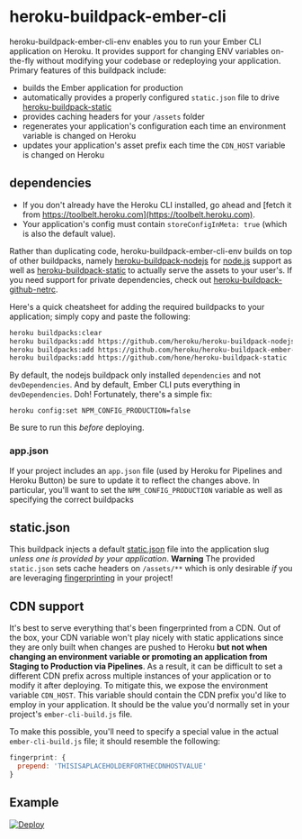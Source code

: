 # heroku-buildpack-ember-cli

heroku-buildpack-ember-cli-env enables you to run your Ember CLI application on Heroku. It provides support for changing ENV variables on-the-fly without modifying your codebase or redeploying your application. Primary features of this buildpack include:
+ builds the Ember application for production
+ automatically provides a properly configured `static.json` file to drive [heroku-buildpack-static](https://github.com/hone/heroku-buildpack-static)
+ provides caching headers for your `/assets` folder
+ regenerates your application's configuration each time an environment variable is changed on Heroku
+ updates your application's asset prefix each time the `CDN_HOST` variable is changed on Heroku

## dependencies
+ If you don't already have the Heroku CLI installed, go ahead and [fetch it from https://toolbelt.heroku.com](https://toolbelt.heroku.com).
+ Your application's config must contain `storeConfigInMeta: true` (which is also the default value).

Rather than duplicating code, heroku-buildpack-ember-cli-env builds on top of other buildpacks, namely [heroku-buildpack-nodejs](https://github.com/heroku/heroku-buildpack-nodejs) for [node.js](https://nodejs.org/en/) support as well as [heroku-buildpack-static](https://github.com/hone/heroku-buildpack-static) to actually serve the assets to your user's. If you need support for private dependencies, check out [heroku-buildpack-github-netrc](https://github.com/timshadel/heroku-buildpack-github-netrc).

Here's a quick cheatsheet for adding the required buildpacks to your application; simply copy and paste the following:
```sh
heroku buildpacks:clear
heroku buildpacks:add https://github.com/heroku/heroku-buildpack-nodejs
heroku buildpacks:add https://github.com/heroku/heroku-buildpack-ember-cli-env
heroku buildpacks:add https://github.com/hone/heroku-buildpack-static
```

By default, the nodejs buildpack only installed `dependencies` and not `devDependencies`. And by default, Ember CLI puts everything in `devDependencies`. Doh! Fortunately, there's a simple fix:

```
heroku config:set NPM_CONFIG_PRODUCTION=false
```

Be sure to run this _before_ deploying.

### app.json
If your project includes an `app.json` file (used by Heroku for Pipelines and Heroku Button) be sure to update it to reflect the changes above. In particular, you'll want to set the `NPM_CONFIG_PRODUCTION` variable as well as specifying the correct buildpacks

## static.json
This buildpack injects a default [static.json](https://github.com/hone/heroku-buildpack-static#configuration) file into the application slug *unless one is provided by your application*. **Warning** The provided `static.json` sets cache headers on `/assets/**` which is only desirable _if_ you are leveraging [fingerprinting](http://ember-cli.com/asset-compilation/#fingerprinting-and-cdn-urls) in your project!

## CDN support
It's best to serve everything that's been fingerprinted from a CDN. Out of the box, your CDN variable won't play nicely with static applications since they are only built when changes are pushed to Heroku **but not when changing an environment variable or promoting an application from Staging to Production via Pipelines**. As a result, it can be difficult to set a different CDN prefix across multiple instances of your application or to modify it after deploying. To mitigate this, we expose the environment variable `CDN_HOST`. This variable should contain the CDN prefix you'd like to employ in your application. It should be the value you'd normally set in your project's `ember-cli-build.js` file.

To make this possible, you'll need to specify a special value in the actual `ember-cli-build.js` file; it should resemble the following:

```js
fingerprint: {
  prepend: 'THISISAPLACEHOLDERFORTHECDNHOSTVALUE'
}
```

## Example
[![Deploy](https://www.herokucdn.com/deploy/button.png)](https://dashboard.heroku.com/new?template=https://github.com/jmonster/heroku-buildpack-ember-cli-env)
